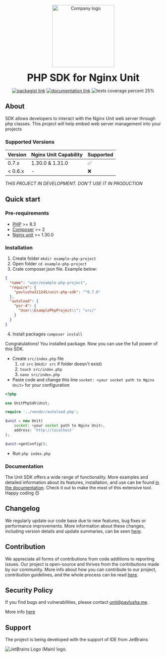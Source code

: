 <p align="center">
<img style="text-align: center" src="https://15804523-files.gitbook.io/~/files/v0/b/gitbook-x-prod.appspot.com/o/spaces%2F77F3kdmGsRkZFelMUJq1%2Ficon%2FnsTZCyEjC1z8LJWkzLro%2F%D1%8B.svg?alt=media&token=ce321f03-8fdf-4c4d-aaef-888183f713f6" width="200" alt="Company logo">
</p>

<p align="center">
<b style="font-size: 2rem">PHP SDK for Nginx Unit</b>
</p>

<p align="center">
<a href="https://packagist.org/packages/pavlusha311245/unit-php-sdk"><img src="https://img.shields.io/packagist/v/Pavlusha311245/unit-php-sdk?labelColor=%231e293b&color=%23702963&link=https%3A%2F%2Fpackagist.org%2Fpackages%2Fpavlusha311245%2Funit-php-sdk" alt="packagist link"></a>
<a href="https://unit-sdk.pavlusha.me/"><img src="https://img.shields.io/website?url=https%3A%2F%2Funit-sdk.pavlusha.me%2F&label=documentation&link=https%3A%2F%2Funit-sdk.pavlusha.me%2F" alt="documentation link"></a>
<img src="https://img.shields.io/badge/tests_coverage-25%25-orange" alt="tests coverage percent 25%">
</p>

## About

SDK allows developers to interact with the Nginx Unit web server through php classes. This project will help embed web
server management into your projects

### Supported Versions

| Version | Nginx Unit Capability | Supported          |
|---------|:----------------------|--------------------|
| 0.7.x   | 1.30.0 & 1.31.0       | :white_check_mark: |
| < 0.6.x | -                     | :x:                |

_THIS PROJECT IN DEVELOPMENT. DON'T USE IT IN PRODUCTION_

## Quick start

### Pre-requirements

* [PHP](https://www.php.net/) >= 8.3
* [Composer](https://getcomposer.org/) >= 2
* [Nginx unit](https://unit.nginx.org/installation/) >= 1.30.0

### Installation

1. Create folder `mkdir example-php-project`
2. Open folder `cd example-php-project`
3. Crate composer.json file. Example below:

```json
{
  "name": "user/example-php-project",
  "require": {
    "pavlusha311245/unit-php-sdk": "^0.7.0"
  },
  "autoload": {
    "psr-4": {
      "User\\ExamplePhpProject\\": "src/"
    }
  }
}

```

4. Install packages `composer install`

Congratulations! You installed package. Now you can use the full power of this SDK.

* Create `src/index.php` file
    1. `cd src` (`mkdir src` if folder doesn't exist)
    2. `touch src/index.php`
    3. `nano src/index.php`
* Paste code and change this line `socket: <your socket path to Nginx Unit>` for your configuration

```php
<?php

use UnitPhpSdk\Unit;

require '../vendor/autoload.php';

$unit = new Unit(
    socket: <your socket path to Nginx Unit>,
    address: 'http://localhost'
);

$unit->getConfig();
```

* Run `php index.php`

### Documentation
The Unit SDK offers a wide range of functionality. More examples and detailed information about its features, installation, and use can be found [in the documentation](https://unit-sdk.pavlusha.me/). Check it out to make the most of this extensive tool. Happy coding 😊

## Changelog
We regularly update our code base due to new features, bug fixes or performance improvements. More information about these changes, including version details and update summaries, can be seen [here](CHANGELOG.md).

## Contribution
We appreciate all forms of contributions from code additions to reporting issues. Our project is open-source and thrives from the contributions made by our community. More info about how you can contribute to our project, contribution guidelines, and the whole process can be read [here](https://docs.github.com/en/get-started/quickstart/contributing-to-projects).

## Security Policy

If you find bugs and vulnerabilities, please
contact [unit@pavlusha.me](mailto:unit@pavlusha.me).

More info [here](SECURITY.md)

## Support

<div>
<p>The project is being developed with the support of IDE from JetBrains</p>
  <img src="https://resources.jetbrains.com/storage/products/company/brand/logos/jb_beam.svg" alt="JetBrains Logo (Main) logo.">
</div>

